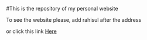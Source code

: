 #This is the repository of my personal website 

To see the website please, add rahisul after the address

or click this link  [Here](https://rahisulhaque.github.io/personalwebsite/rahisul)
 
 
